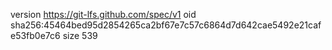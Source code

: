 version https://git-lfs.github.com/spec/v1
oid sha256:45464bed95d2854265ca2bf67e7c57c6864d7d642cae5492e21cafe53fb0e7c6
size 539
